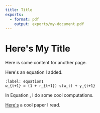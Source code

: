 ```yaml
---
title: Title
exports:
  - format: pdf
    output: exports/my-document.pdf
---
```


# Here's My Title

Here is some content for another page.

Here's an equation I added.

```{math}
:label: equation1
w_{t+1} = (1 + r_{t+1}) s(w_t) + y_{t+1}
```

In Equation [](#equation1), I do some cool computations.

[Here's](https://doi.org/10.1371/journal.pcbi.1002802) a cool paper I read.